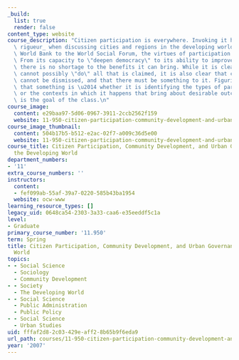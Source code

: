 ```yaml
---
_build:
  list: true
  render: false
content_type: website
course_description: "Citizen participation is everywhere. Invoking it has become _de\
  \ rigueur_ when discussing cities and regions in the developing world. From the\
  \ World Bank to the World Social Forum, the virtues of participation are extolled:\
  \ From its capacity to \"deepen democracy\" to its ability to improve governance,\
  \ there is no shortage to the benefits it can bring. While it is clear that participation\
  \ cannot possibly \"do\" all that is claimed, it is also clear that citizen participation\
  \ cannot be dismissed, and that there must be something to it. Figuring out what\
  \ that something is \u2014 whether it is identifying the types of participation\
  \ or the contexts in which it happens that bring about desirable outcomes \u2014\
  \ is the goal of the class.\n"
course_image:
  content: e29baa97-5d06-0967-3911-2ccb2562f159
  website: 11-950-citizen-participation-community-development-and-urban-governance-in-the-developing-world-spring-2007
course_image_thumbnail:
  content: 504b17b5-b512-e2ac-02f7-a009c36d5e00
  website: 11-950-citizen-participation-community-development-and-urban-governance-in-the-developing-world-spring-2007
course_title: Citizen Participation, Community Development, and Urban Governance in
  the Developing World
department_numbers:
- '11'
extra_course_numbers: ''
instructors:
  content:
  - fef099ab-55af-39a7-0220-585b43ba1954
  website: ocw-www
learning_resource_types: []
legacy_uid: 0648ca54-2303-3a33-caa6-e35eeddf5c1a
level:
- Graduate
primary_course_number: '11.950'
term: Spring
title: Citizen Participation, Community Development, and Urban Governance in the Developing
  World
topics:
- - Social Science
  - Sociology
  - Community Development
- - Society
  - The Developing World
- - Social Science
  - Public Administration
  - Public Policy
- - Social Science
  - Urban Studies
uid: fffaf2d8-2c03-429e-aff2-8b65b9f6eda9
url_path: courses/11-950-citizen-participation-community-development-and-urban-governance-in-the-developing-world-spring-2007
year: '2007'
---
```

